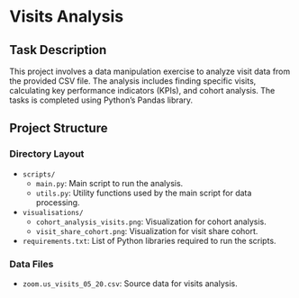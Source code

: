 # Visits Analysis 

## Task Description
This project involves a data manipulation exercise to analyze visit data from the provided CSV file. The analysis includes finding specific visits, calculating key performance indicators (KPIs), and cohort analysis. The tasks is completed using Python’s Pandas library.

## Project Structure

### Directory Layout
- `scripts/`
  - `main.py`: Main script to run the analysis.
  - `utils.py`: Utility functions used by the main script for data processing.
- `visualisations/`
  - `cohort_analysis_visits.png`: Visualization for cohort analysis.
  - `visit_share_cohort.png`: Visualization for visit share cohort.
- `requirements.txt`: List of Python libraries required to run the scripts.

### Data Files
- `zoom.us_visits_05_20.csv`: Source data for visits analysis.